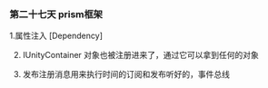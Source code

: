 ﻿### 第二十七天 prism框架

 1.属性注入 [Dependency]   

 2. IUnityContainer 对象也被注册进来了，通过它可以拿到任何的对象

 3. 发布注册消息用来执行时间的订阅和发布听好的，事件总线